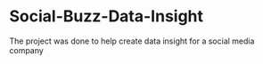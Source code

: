 # Social-Buzz-Data-Insight
The project was done to help create data insight for a social media company
